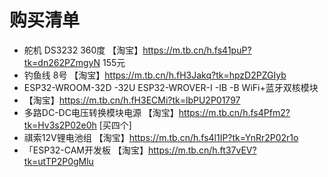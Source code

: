 # 购买清单

* 舵机 DS3232 360度 【淘宝】https://m.tb.cn/h.fs41puP?tk=dn262PZmgyN   155元
* 钓鱼线 8号 【淘宝】https://m.tb.cn/h.fH3Jakq?tk=hpzD2PZGIyb
*  ESP32-WROOM-32D -32U ESP32-WROVER-I -IB -B WiFi+蓝牙双核模块
* 【淘宝】https://m.tb.cn/h.fH3ECMi?tk=lbPU2P01797
* 多路DC-DC电压转换模块电源 	【淘宝】https://m.tb.cn/h.fs4Pfm2?tk=Hv3s2P02e0h  [买四个]
* 祺索12V锂电池组  【淘宝】https://m.tb.cn/h.fs4l1IP?tk=YnRr2P02r1o
* 「ESP32-CAM开发板  【淘宝】https://m.tb.cn/h.ft37vEV?tk=utTP2P0gMlu

